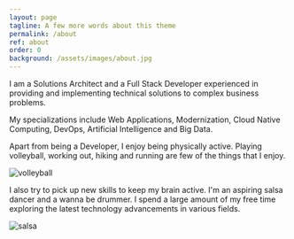 ```yaml
---
layout: page
tagline: A few more words about this theme
permalink: /about
ref: about
order: 0
background: /assets/images/about.jpg
---
```


I am a Solutions Architect and a Full Stack Developer experienced in providing and implementing technical solutions to complex business problems. 

My specializations include Web Applications, Modernization, Cloud Native Computing, DevOps, Artificial Intelligence and Big Data.

Apart from being a Developer, I enjoy being physically active. Playing volleyball, working out, hiking and running are few of the things that I enjoy.

![volleyball](https://media.giphy.com/media/fwVym0cMgLrmpk1XDO/giphy.gif)

I also try to pick up new skills to keep my brain active. I'm an aspiring salsa dancer and a wanna be drummer. I spend a large amount of my free time exploring the latest technology advancements in various fields.

![salsa](https://media.giphy.com/media/xUySTsI1rfMyzHehuo/giphy.gif)